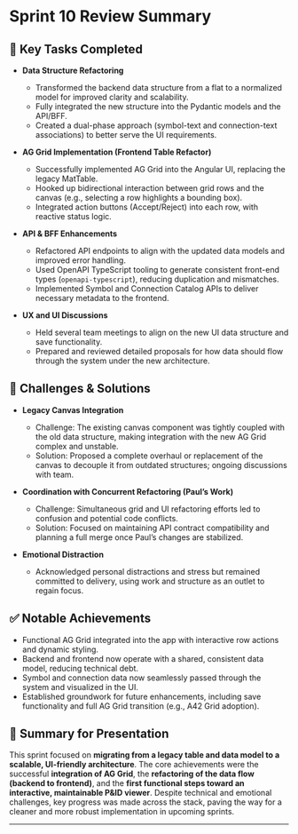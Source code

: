 # Sprint 10 Review Summary

## 🔧 Key Tasks Completed

- **Data Structure Refactoring**
  - Transformed the backend data structure from a flat to a normalized model for improved clarity and scalability.
  - Fully integrated the new structure into the Pydantic models and the API/BFF.
  - Created a dual-phase approach (symbol-text and connection-text associations) to better serve the UI requirements.

- **AG Grid Implementation (Frontend Table Refactor)**
  - Successfully implemented AG Grid into the Angular UI, replacing the legacy MatTable.
  - Hooked up bidirectional interaction between grid rows and the canvas (e.g., selecting a row highlights a bounding box).
  - Integrated action buttons (Accept/Reject) into each row, with reactive status logic.

- **API & BFF Enhancements**
  - Refactored API endpoints to align with the updated data models and improved error handling.
  - Used OpenAPI TypeScript tooling to generate consistent front-end types (`openapi-typescript`), reducing duplication and mismatches.
  - Implemented Symbol and Connection Catalog APIs to deliver necessary metadata to the frontend.

- **UX and UI Discussions**
  - Held several team meetings to align on the new UI data structure and save functionality.
  - Prepared and reviewed detailed proposals for how data should flow through the system under the new architecture.

## 🚧 Challenges & Solutions

- **Legacy Canvas Integration**
  - Challenge: The existing canvas component was tightly coupled with the old data structure, making integration with the new AG Grid complex and unstable.
  - Solution: Proposed a complete overhaul or replacement of the canvas to decouple it from outdated structures; ongoing discussions with team.

- **Coordination with Concurrent Refactoring (Paul’s Work)**
  - Challenge: Simultaneous grid and UI refactoring efforts led to confusion and potential code conflicts.
  - Solution: Focused on maintaining API contract compatibility and planning a full merge once Paul’s changes are stabilized.

- **Emotional Distraction**
  - Acknowledged personal distractions and stress but remained committed to delivery, using work and structure as an outlet to regain focus.

## ✅ Notable Achievements

- Functional AG Grid integrated into the app with interactive row actions and dynamic styling.
- Backend and frontend now operate with a shared, consistent data model, reducing technical debt.
- Symbol and connection data now seamlessly passed through the system and visualized in the UI.
- Established groundwork for future enhancements, including save functionality and full AG Grid transition (e.g., A42 Grid adoption).

## 📌 Summary for Presentation

This sprint focused on **migrating from a legacy table and data model to a scalable, UI-friendly architecture**. The core achievements were the successful **integration of AG Grid**, the **refactoring of the data flow (backend to frontend)**, and the **first functional steps toward an interactive, maintainable P&ID viewer**. Despite technical and emotional challenges, key progress was made across the stack, paving the way for a cleaner and more robust implementation in upcoming sprints.

---
